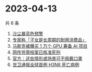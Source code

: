 # 2023-04-13

共 6 条

<!-- BEGIN -->
<!-- 最后更新时间 Thu Apr 13 2023 08:35:35 GMT+0800 (China Standard Time) -->

1. [沙尘暴蓝色预警](https://www.zhihu.com/search?q=%E6%B2%99%E5%B0%98%E6%9A%B4%E8%93%9D%E8%89%B2%E9%A2%84%E8%AD%A6)
1. [专家称「子女是长周期的耐用消费品」](https://www.zhihu.com/search?q=%E4%B8%93%E5%AE%B6%E7%A7%B0%E3%80%8C%E5%AD%90%E5%A5%B3%E6%98%AF%E9%95%BF%E5%91%A8%E6%9C%9F%E7%9A%84%E8%80%90%E7%94%A8%E6%B6%88%E8%B4%B9%E5%93%81%E3%80%8D)
1. [马斯克被曝买 1 万个 GPU 筹备 AI 项目](https://www.zhihu.com/search?q=%E9%A9%AC%E6%96%AF%E5%85%8B%E8%A2%AB%E6%9B%9D%E4%B9%B0%201%20%E4%B8%87%E4%B8%AA%20GPU%20%E7%AD%B9%E5%A4%87%20AI%20%E9%A1%B9%E7%9B%AE)
1. [网传劳荣枝案已核准死刑](https://www.zhihu.com/search?q=%E7%BD%91%E4%BC%A0%E5%8A%B3%E8%8D%A3%E6%9E%9D%E6%A1%88%E5%B7%B2%E6%A0%B8%E5%87%86%E6%AD%BB%E5%88%91)
1. [官方：这些情形或场景可不佩戴口罩](https://www.zhihu.com/search?q=%E5%AE%98%E6%96%B9%EF%BC%9A%E8%BF%99%E4%BA%9B%E6%83%85%E5%BD%A2%E6%88%96%E5%9C%BA%E6%99%AF%E5%8F%AF%E4%B8%8D%E4%BD%A9%E6%88%B4%E5%8F%A3%E7%BD%A9)
1. [世卫通报全球首例 H3N8 死亡病例](https://www.zhihu.com/search?q=%E4%B8%96%E5%8D%AB%E9%80%9A%E6%8A%A5%E5%85%A8%E7%90%83%E9%A6%96%E4%BE%8B%20H3N8%20%E6%AD%BB%E4%BA%A1%E7%97%85%E4%BE%8B)

<!-- END -->
